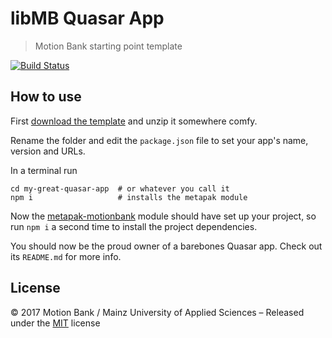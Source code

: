 # libMB Quasar App

> Motion Bank starting point template

[![Build Status](https://travis-ci.org/motionbank/libmb-quasar-app.svg?branch=master)](https://travis-ci.org/motionbank/libmb-quasar-app)

## How to use

First [download the template](https://github.com/motionbank/libmb-quasar-app/archive/master.zip)
and unzip it somewhere comfy.

Rename the folder and edit the ``package.json`` file to set your app's name, version and URLs.

In a terminal run
```shell
cd my-great-quasar-app  # or whatever you call it
npm i                   # installs the metapak module
```

Now the [metapak-motionbank](https://github.com/motionbank/metapak-motionbank) module
should have set up your project, so run ``npm i`` a second time to install the project dependencies.

You should now be the proud owner of a barebones Quasar app. Check out its ``README.md`` for more info.

## License

:copyright: 2017 Motion Bank / Mainz University of Applied Sciences – 
Released under the [MIT](https://github.com/motionbank/metapak-motionbank/blob/master/LICENSE) license
